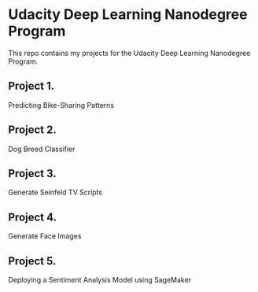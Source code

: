 # Udacity Deep Learning Nanodegree Program
This repo contains my projects for the Udacity Deep Learning Nanodegree Program. 

## Project 1.
Predicting Bike-Sharing Patterns

## Project 2.
Dog Breed Classifier

## Project 3.
Generate Seinfeld TV Scripts

## Project 4.
Generate Face Images

## Project 5.
Deploying a Sentiment Analysis Model using SageMaker


